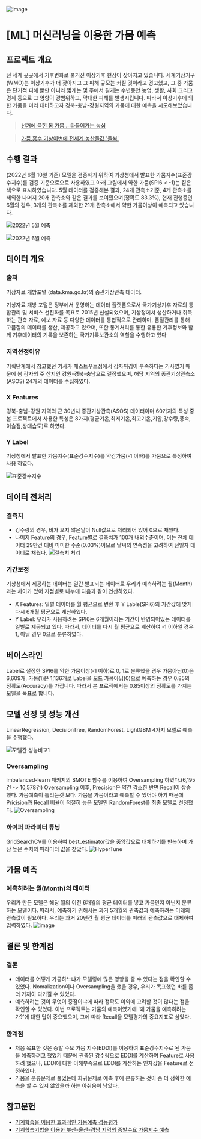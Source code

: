 ![image](https://user-images.githubusercontent.com/100823210/188532428-32e0dbf6-294e-4d7f-8dff-f580db189e60.png)


# [ML] 머신러닝을 이용한 가뭄 예측

## 프로젝트 개요
전 세계 곳곳에서 기후변화로 불거진 이상기후 현상이 잦아지고 있습니다. 세계기상기구(WMO)는 이상기후가 더 잦아지고 그 피해 규모는 커질 것이라고 경고했고, 그 중 가뭄은 단기적 피해 뿐만 아니라 짧게는 몇 주에서 길게는 수년동안 농업, 생활, 사회 그리고 경제 등으로 그 영향이 광범위하고, 막대한 피해를 발생시킵니다. 따라서 이상기후에 의한 가뭄을 미리 대비하고자 경북-충남-강원지역의 가뭄에 대한 예측을 시도해보았습니다.

> [선거에 묻힌 봄 가뭄... 타들어가는 농심](https://n.news.naver.com/mnews/article/016/0001997952?sid=100)

> [가뭄,홍수 기상이변에 전세계 농산물값 '들썩'](https://www.nongmin.com/news/NEWS/ECO/WLD/349928/view)

## 수행 결과
(2022년 6월 10일 기준) 모델을 검증하기 위하여 기상청에서 발표한 가뭄지수(표준강수지수)를 검증 기준으로으로 사용하였고 아래 그림에서 약한 가뭄(SPI6 < -1)는 짙은색으로 표시하였습니다. 5월 데이터를 검증해본 결과, 24개 관측소기준, 4개 관측소를 제외한 나머지 20개 관측소와 같은 결과를 보여줬으며(정확도 83.3%), 현재 진행중인 6월의 경우, 3개의 관측소를 제외한 21개 관측소에서 약한 가뭄이상이 예측되고 있습니다.

![2022년 5월 예측](https://user-images.githubusercontent.com/100823210/188533003-c1114c48-4723-4eec-8bee-3f8a844c63e9.png)

![2022년 6월 예측](https://user-images.githubusercontent.com/100823210/188533057-b2d7e670-787b-4a4c-b401-acc643db74c7.png)

## 데이터 개요
### 출처

기상자료 개방포털 (data.kma.go.kr)의 종관기상관측 데이터.

기상자료 개방 포털은 정부에서 운영하는 데이터 플랫폼으로서 국가기상기후 자료의 통합관리 및 서비스 선진화를 목표로 2015년 신설되었으며, 기상청에서 생산하거나 취득하는 관측 자료, 예보 자료 등 다양한 데이터를 통합적으로 관리하며, 품질관리를 통해 고품질의 데이터를 생산, 제공하고 있으며, 또한 통계처리를 통한 유용한 기후정보와 함께 기후데이터의 기록을 보존하는 국가기록보관소의 역할을 수행하고 있다

### 지역선정이유
기획단계에서 참고했던 기사가 패스트푸트점에서 감자튀김이 부족하다는 기사였기 때문에 봄 감자의 주 산지인 강원-경북-충남으로 결정했으며, 해당 지역의 종관기상관측소(ASOS) 24개의 데이터를 수집하였다.

### X Features
경북-충남-강원 지역의 근 30년치 종관기상관측(ASOS) 데이터이며 60가지의 특성 중 본 프로젝트에서 사용한 특성은 8가지(평균기온,최저기온,최고기온,기압,강수량,풍속,이슬점,상대습도)로 하였다.

### Y Label
기상청에서 발표한 가뭄지수(표준강수지수)를 약간가뭄(-1 이하)를 가뭄으로 특정하여 사용 하였다.

![표준강수지수](https://user-images.githubusercontent.com/100823210/188548951-596e33ac-809f-4f7c-8719-9b890e8e4a8e.png)

## 데이터 전처리
### 결측치
- 강수량의 경우, 비가 오지 않은날이 Null값으로 처리되어 있어 0으로 채웠다.
- 나머지 Feature의 경우, Feature별로 결측치가 100개 내외수준이며, 이는 전체 데이터 29만건 대비 미미한 수준(0.03%)이므로 날씨의 연속성을 고려하여 전일자 데이터로 채웠다.
![결측치 처리](https://user-images.githubusercontent.com/100823210/188536084-aba333f7-622c-41a9-8449-28437009d9a9.png)
### 기간보정
기상청에서 제공하는 데이터는 일간 발표되는 데이터로 우리가 예측하려는 월(Month)과는 차이가 있어 지점별로 나누에 다음과 같이 연산하였다.
- X Features: 일별 데이터를 월 평균으로 변환 후 Y Lable(SPI6)의 기간값에 맞게 다시 6개월 평균으로 계산하였다.
- Y Label: 우리가 사용하려는 SPI6는 6개월이라는 기간이 반영되어있는 데이터를 일별로 제공되고 있다. 따라서, 데이터를 다시 월 평균으로 계산하여 -1 이하일 경우 1, 아닐 경우 0으로 분류하였다.


## 베이스라인
Label로 설정한 SPI6를 약한 가뭄이상(-1 이하)로 0, 1로 분류했을 경우 가뭄아님(0)은 6,609개, 가뭄(1)은 1,136개로 Label을 모드 가뭄아님(0)으로 예측하는 경우 0.85의 정확도(Accuracy)를 가집니다. 따라서 본 프로젝에서는 0.85이상의 정확도를 가지는 모델을 목표로 합니다.

## 모델 선정 및 성능 개선
LinearRegression, DecisionTree, RandomForest, LightGBM 4가지 모델로 예측을 수행했다.

![모델간 성능비교1](https://user-images.githubusercontent.com/100823210/188549990-5d878b31-327a-406f-b0da-ee4855d0e0f3.png)

### Oversampling
imbalanced-learn 패키지의 SMOTE 함수를 이용하여 Oversampling 하였다.(6,195건 -> 10,578건)
Oversampling 이후, Precision은 약간 감소한 반면 Recall이 상승했다. 가뭄예측이 틀리는것 보다. 가뭄을 가뭄이라고 예측할 수 있어야 하기 때문에 Pricision과 Recall 비율이 적절히 높은 모델인 RandomForest를 최종 모델로 선정했다.
![Oversampling](https://user-images.githubusercontent.com/100823210/188553673-0278412d-1de4-457e-b2e2-5e8ae2a0ec48.png)

### 하이퍼 파라미터 튜닝
GridSearchCV를 이용하여 best_estimator값을 중앙값으로 대체하기를 반복하며 가장 높은 수치의 파라미터 값을 찾았다.
![HyperTune](https://user-images.githubusercontent.com/100823210/188553646-5f6bc95a-316e-4fe9-8a88-03fc7d1b0b23.png)

## 가뭄 예측

### 예측하려는 월(Month)의 데이터
우리가 만든 모델은 해당 월의 이전 6개월의 평균 데이터를 넣고 가뭄인지 아닌지 분류하는 모델이다. 따라서, 예측하기 위해서는 과거 5개월의 관측값과 예측하려는 미래의 관측값이 필요하다. 우리는 과거 20년간 월 평균 데이터를 미래의 관측값으로 대체하여 입력하였다.
![image](https://user-images.githubusercontent.com/100823210/188554832-79cddb94-d94a-4c7b-9b41-affcad89db1e.png)


## 결론 및 한계점
### 결론
* 데이터를 어떻게 가공하느냐가 모델링에 많은 영향을 줄 수 있다는 점을 확인할 수 있었다. Nomalization이나 Oversampling을 했을 경우, 우리가 목표했던 바를 좀 더 가까이 다가갈 수 있었다.
* 예측하려는 것이 무엇이 중점이냐에 따라 정확도 이외에 고려할 것이 많다는 점을 확인할 수 있었다. 이번 프로젝트는 가뭄의 예측이였기에 '왜 가뭄을 예측하려는가?'에 대한 답이 중요했으며, 그에 따라 Recall을 모델평가의 중요지표로 삼았다.

### 한계점
* 처음 목표한 것은 증발 수요 가뭄 지수(EDDI)를 이용하여 표준강수지수로 된 가뭄을 예측하려고 했었기 때문에 관측된 강수량으로 EDDI를 계산하여 Feature로 사용하려 했으나, EDDI에 대한 이해부족으로 EDDI를 계산하는 인자값을 Feature로 선정하였다. 
* 가뭄을 분류문제로 풀었는데 회귀문제로 예측 후에 분류하는 것이 좀 더 정확한 예측을 할 수 있지 않았을까 하는 아쉬움이 남았다.

## 참고문헌
* [기계학습을 이용한 효과적인 가뭄예측 성능평가](http://j-kosham.or.kr/upload/pdf/KOSHAM-2021-21-2-195.pdf)
* [기계학습기법을 이용한 부산-울산-경남 지역의 증발수요 가뭄지수 예측](https://scienceon.kisti.re.kr/srch/selectPORSrchArticle.do?cn=JAKO202125240459718&dbt=NART)

